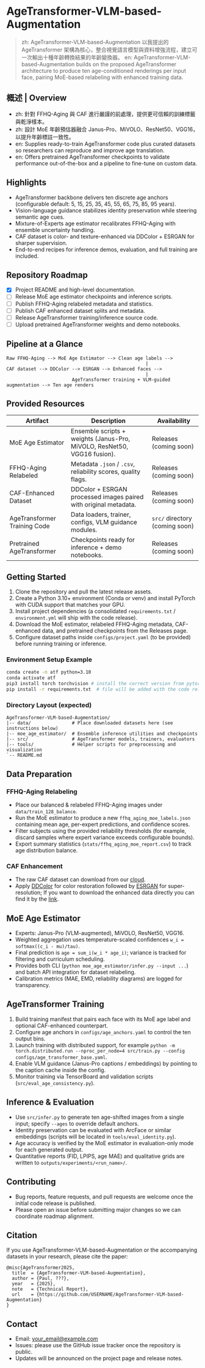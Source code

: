 ﻿# AgeTransformer-VLM-based-Augmentation

> zh: AgeTransformer-VLM-based-Augmentation 以我提出的 AgeTransformer 架構為核心，整合視覺語言模型與資料增強流程，建立可一次輸出十種年齡轉換結果的年齡變換器。
> en: AgeTransformer-VLM-based-Augmentation builds on the proposed AgeTransformer architecture to produce ten age-conditioned renderings per input face, pairing MoE-based relabeling with enhanced training data.

## 概述 | Overview
- zh: 針對 FFHQ-Aging 與 CAF 進行嚴謹的前處理，提供更可信賴的訓練標籤與乾淨樣本。
- zh: 設計 MoE 年齡預估器融合 Janus-Pro、MiVOLO、ResNet50、VGG16，以提升年齡標註一致性。
- en: Supplies ready-to-train AgeTransformer code plus curated datasets so researchers can reproduce and improve age translation.
- en: Offers pretrained AgeTransformer checkpoints to validate performance out-of-the-box and a pipeline to fine-tune on custom data.

## Highlights
- AgeTransformer backbone delivers ten discrete age anchors (configurable default: 5, 15, 25, 35, 45, 55, 65, 75, 85, 95 years).
- Vision-language guidance stabilizes identity preservation while steering semantic age cues.
- Mixture-of-Experts age estimator recalibrates FFHQ-Aging with ensemble uncertainty handling.
- CAF dataset is color- and texture-enhanced via DDColor + ESRGAN for sharper supervision.
- End-to-end recipes for inference demos, evaluation, and full training are included.

## Repository Roadmap
- [x] Project README and high-level documentation.
- [ ] Release MoE age estimator checkpoints and inference scripts.
- [ ] Publish FFHQ-Aging relabeled metadata and statistics.
- [ ] Publish CAF enhanced dataset splits and metadata.
- [ ] Release AgeTransformer training/inference source code.
- [ ] Upload pretrained AgeTransformer weights and demo notebooks.

## Pipeline at a Glance
```
Raw FFHQ-Aging --> MoE Age Estimator --> Clean age labels -->
                                                   |
CAF dataset --> DDColor --> ESRGAN --> Enhanced faces -->
                                                   |
                        AgeTransformer training + VLM-guided augmentation --> Ten age renders
```

## Provided Resources
| Artifact | Description | Availability |
| --- | --- | --- |
| MoE Age Estimator | Ensemble scripts + weights (Janus-Pro, MiVOLO, ResNet50, VGG16 fusion). | Releases (coming soon) |
| FFHQ-Aging Relabeled | Metadata `.json` / `.csv`, reliability scores, quality flags. | Releases (coming soon) |
| CAF-Enhanced Dataset | DDColor + ESRGAN processed images paired with original metadata. | Releases (coming soon) |
| AgeTransformer Training Code | Data loaders, trainer, configs, VLM guidance modules. | `src/` directory (coming soon) |
| Pretrained AgeTransformer | Checkpoints ready for inference + demo notebooks. | Releases (coming soon) |

## Getting Started
1. Clone the repository and pull the latest release assets.
2. Create a Python 3.10+ environment (Conda or venv) and install PyTorch with CUDA support that matches your GPU.
3. Install project dependencies (a consolidated `requirements.txt` / `environment.yml` will ship with the code release).
4. Download the MoE estimator, relabeled FFHQ-Aging metadata, CAF-enhanced data, and pretrained checkpoints from the Releases page.
5. Configure dataset paths inside `configs/project.yaml` (to be provided) before running training or inference.

### Environment Setup Example
```bash
conda create -n atf python=3.10
conda activate atf
pip3 install torch torchvision # install the correct version from pytorch.org
pip install -r requirements.txt  # file will be added with the code release
```

### Directory Layout (expected)
```
AgeTransformer-VLM-based-Augmentation/
|-- data/               # Place downloaded datasets here (see instructions below)
|-- moe_age_estimator/  # Ensemble inference utilities and checkpoints
|-- src/                # AgeTransformer models, trainers, evaluators
|-- tools/              # Helper scripts for preprocessing and visualization
`-- README.md
```

## Data Preparation
### FFHQ-Aging Relabeling
- Place our balanced & relabeled FFHQ-Aging images under `data/train_128_balance`.
- Run the MoE estimator to produce a new `ffhq_aging_moe_labels.json` containing mean age, per-expert predictions, and confidence scores.
- Filter subjects using the provided reliability thresholds (for example, discard samples where expert variance exceeds configurable bounds).
- Export summary statistics (`stats/ffhq_aging_moe_report.csv`) to track age distribution balance.

### CAF Enhancement
- The raw CAF dataset can download from our [cloud](http://www.vision.caltech.edu/datasets/caf/).
- Apply [DDColor](https://github.com/piddnad/DDColor.git) for color restoration followed by [ESRGAN](https://github.com/TencentARC/GFPGAN.git) for super-resolution; If you want to download the enhanced data directly you can find it by the [link](http://www.vision.caltech.edu/datasets/caf/).


## MoE Age Estimator
- Experts: Janus-Pro (VLM-augmented), MiVOLO, ResNet50, VGG16.
- Weighted aggregation uses temperature-scaled confidences `w_i = softmax((c_i - mu)/tau)`.
- Final prediction is `age = sum_i(w_i * age_i)`; variance is tracked for filtering and curriculum scheduling.
- Provides both CLI (`python moe_age_estimator/infer.py --input ...`) and batch API integration for dataset relabeling.
- Calibration metrics (MAE, EMD, reliability diagrams) are logged for transparency.

## AgeTransformer Training
1. Build training manifest that pairs each face with its MoE age label and optional CAF-enhanced counterpart.
2. Configure age anchors in `configs/age_anchors.yaml` to control the ten output bins.
3. Launch training with distributed support, for example `python -m torch.distributed.run --nproc_per_node=4 src/train.py --config configs/age_transformer_base.yaml`.
4. Enable VLM guidance (Janus-Pro captions / embeddings) by pointing to the caption cache inside the config.
5. Monitor training via TensorBoard and validation scripts (`src/eval_age_consistency.py`).

## Inference & Evaluation
- Use `src/infer.py` to generate ten age-shifted images from a single input; specify `--ages` to override default anchors.
- Identity preservation can be evaluated with ArcFace or similar embeddings (scripts will be located in `tools/eval_identity.py`).
- Age accuracy is verified by the MoE estimator in evaluation-only mode for each generated output.
- Quantitative reports (FID, LPIPS, age MAE) and qualitative grids are written to `outputs/experiments/<run_name>/`.

## Contributing
- Bug reports, feature requests, and pull requests are welcome once the initial code release is published.
- Please open an issue before submitting major changes so we can coordinate roadmap alignment.

## Citation
If you use AgeTransformer-VLM-based-Augmentation or the accompanying datasets in your research, please cite the paper:
```
@misc{AgeTransformer2025,
  title  = {AgeTransformer-VLM-based-Augmentation},
  author = {Paul, ???},
  year   = {2025},
  note   = {Technical Report},
  url    = {https://github.com/USERNAME/AgeTransformer-VLM-based-Augmentation}
}
```

## Contact
- Email: <your_email@example.com>
- Issues: please use the GitHub issue tracker once the repository is public.
- Updates will be announced on the project page and release notes.
